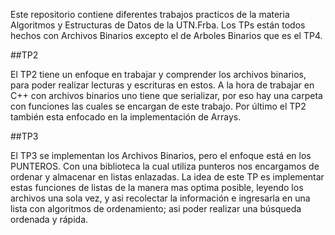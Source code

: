 Este repositorio contiene diferentes trabajos practicos de la materia Algoritmos y Estructuras de Datos de la UTN.Frba. Los TPs están todos hechos con Archivos Binarios excepto el de Arboles Binarios que es el TP4.

##TP2

El TP2 tiene un enfoque en trabajar y comprender los archivos binarios, para poder realizar lecturas y escrituras en estos. A la hora de trabajar en C++ con archivos binarios uno tiene que serializar, por eso hay una carpeta con funciones las cuales se encargan de este trabajo. Por último el TP2 también esta enfocado en la implementación de Arrays.

##TP3

El TP3 se implementan los Archivos Binarios, pero el enfoque está en los PUNTEROS. Con una biblioteca la cual utiliza punteros nos encargamos de ordenar y almacenar en listas enlazadas. La idea de este TP es implementar estas funciones de listas de la manera mas optima posible, leyendo los archivos una sola vez, y asi recolectar la información e ingresarla en una lista con algoritmos de ordenamiento; asi poder realizar una búsqueda ordenada y rápida.